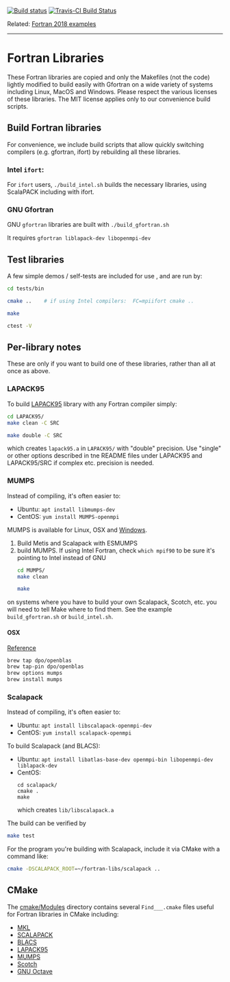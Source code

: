 [![Build status](https://ci.appveyor.com/api/projects/status/930wqecxd8xmsd3v?svg=true)](https://ci.appveyor.com/project/scivision/fortran-libs)
[![Travis-CI Build Status](https://travis-ci.org/scivision/fortran-libs.svg)](https://travis-ci.org/scivision/fortran-libs)

Related: [Fortran 2018 examples](https://github.com/scivision/fortran2018-examples)

---

# Fortran Libraries

These Fortran libraries are copied and only the Makefiles (not the code) lightly modified to build easily with Gfortran on a wide variety of systems including Linux, MacOS and Windows.
Please respect the various licenses of these libraries. 
The MIT license applies only to our convenience build scripts.

## Build Fortran libraries

For convenience, we include build scripts that allow quickly switching compilers (e.g. gfortran, ifort) by rebuilding all these libraries.

### Intel `ifort`:
For `ifort` users,  `./build_intel.sh` builds the necessary libraries, using ScalaPACK including with ifort.

### GNU Gfortran

GNU `gfortran` libraries are built with `./build_gfortran.sh`

It requires `gfortran liblapack-dev libopenmpi-dev`


## Test libraries

A few simple demos / self-tests are included for use , and are run by:
```sh
cd tests/bin

cmake ..    # if using Intel compilers:  FC=mpiifort cmake ..

make

ctest -V
```

## Per-library notes
These are only if you want to build one of these libraries, rather than all at once as above.
   
### LAPACK95
To build 
[LAPACK95](http://www.netlib.org/lapack95/)
library with any Fortran compiler simply:
```sh
cd LAPACK95/
make clean -C SRC

make double -C SRC 
```
which creates `lapack95.a` in `LAPACK95/`  with "double" precision.
Use "single" or other options described in tne README files under LAPACK95 and LAPACK95/SRC if complex etc. precision is needed.

### MUMPS

Instead of compiling, it's often easier to:

* Ubuntu: `apt install libmumps-dev`
* CentOS: `yum install MUMPS-openmpi`

MUMPS is available for Linux, OSX and 
[Windows](http://mumps.enseeiht.fr/index.php?page=links).

1. Build Metis and Scalapack with ESMUMPS
2. build MUMPS. If using Intel Fortran, check `which mpif90` to be sure it's pointing to Intel instead of GNU
   ```sh
   cd MUMPS/
   make clean

   make
   ```

on systems where you have to build your own Scalapack, Scotch, etc. you will need to tell Make where to find them.
See the example `build_gfortran.sh` or `build_intel.sh`.

#### OSX

[Reference](http://mumps.enseeiht.fr/index.php?page=links)

```sh
brew tap dpo/openblas
brew tap-pin dpo/openblas
brew options mumps
brew install mumps
```

### Scalapack
Instead of compiling, it's often easier to:

* Ubuntu: `apt install libscalapack-openmpi-dev`
* CentOS: `yum install scalapack-openmpi`

To build Scalapack (and BLACS):

* Ubuntu: `apt install libatlas-base-dev openmpi-bin libopenmpi-dev liblapack-dev`
* CentOS:
  ```
  cd scalapack/
  cmake .
  make
  ```
  which creates `lib/libscalapack.a`


The build can be verified by
```sh
make test
```

For the program you're building with Scalapack, include it via CMake with a command like:
```sh
cmake -DSCALAPACK_ROOT=~/fortran-libs/scalapack ..
```


## CMake
The [cmake/Modules](./cmake/Modules) directory contains several `Find___.cmake` files useful for Fortran libraries in CMake including:

* [MKL](https://software.intel.com/mkl)
* [SCALAPACK](http://www.netlib.org/scalapack/)
* [BLACS](http://www.netlib.org/blacs/)
* [LAPACK95](http://www.netlib.org/lapack95/)
* [MUMPS](http://mumps.enseeiht.fr/)
* [Scotch](https://gforge.inria.fr/projects/scotch/)
* [GNU Octave](https://www.gnu.org/software/octave/)
